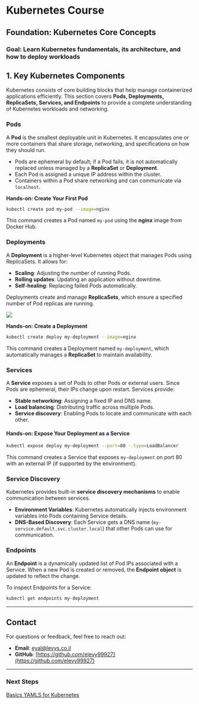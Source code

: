 # Kubernetes Course

## Foundation: Kubernetes Core Concepts

### Goal: Learn Kubernetes fundamentals, its architecture, and how to deploy workloads

## 1. Key Kubernetes Components

Kubernetes consists of core building blocks that help manage containerized applications efficiently. This section covers **Pods, Deployments, ReplicaSets, Services, and Endpoints** to provide a complete understanding of Kubernetes workloads and networking.

### Pods

A **Pod** is the smallest deployable unit in Kubernetes. It encapsulates one or more containers that share storage, networking, and specifications on how they should run.

- Pods are ephemeral by default; if a Pod fails, it is not automatically replaced unless managed by a **ReplicaSet** or **Deployment**.
- Each Pod is assigned a unique IP address within the cluster.
- Containers within a Pod share networking and can communicate via `localhost`.

**Hands-on: Create Your First Pod**
```sh
kubectl create pod my-pod --image=nginx
```
This command creates a Pod named `my-pod` using the **nginx** image from Docker Hub.

### Deployments

A **Deployment** is a higher-level Kubernetes object that manages Pods using ReplicaSets. It allows for:
- **Scaling**: Adjusting the number of running Pods.
- **Rolling updates**: Updating an application without downtime.
- **Self-healing**: Replacing failed Pods automatically.

Deployments create and manage **ReplicaSets**, which ensure a specified number of Pod replicas are running.

<img src="./images/kubernetes-deployment.svg">

**Hands-on: Create a Deployment**
```sh
kubectl create deploy my-deployment --image=nginx
```
This command creates a Deployment named `my-deployment`, which automatically manages a **ReplicaSet** to maintain availability.

### Services

A **Service** exposes a set of Pods to other Pods or external users. Since Pods are ephemeral, their IPs change upon restart. Services provide:
- **Stable networking**: Assigning a fixed IP and DNS name.
- **Load balancing**: Distributing traffic across multiple Pods.
- **Service discovery**: Enabling Pods to locate and communicate with each other.

#### **Hands-on: Expose Your Deployment as a Service**
```sh
kubectl expose deploy my-deployment --port=80 --type=LoadBalancer
```
This command creates a Service that exposes `my-deployment` on port 80 with an external IP (if supported by the environment).

### Service Discovery

Kubernetes provides built-in **service discovery mechanisms** to enable communication between services.
- **Environment Variables**: Kubernetes automatically injects environment variables into Pods containing Service details.
- **DNS-Based Discovery**: Each Service gets a DNS name (`my-service.default.svc.cluster.local`) that other Pods can use for communication.

### Endpoints

An **Endpoint** is a dynamically updated list of Pod IPs associated with a Service. When a new Pod is created or removed, the **Endpoint object** is updated to reflect the change.

To inspect Endpoints for a Service:
```sh
kubectl get endpoints my-deployment
```


---
## **Contact**
For questions or feedback, feel free to reach out:
- **Email**: eyal@levys.co.il
- **GitHub**: [https://github.com/elevy99927](https://github.com/elevy99927)

---
### **Next Steps**
<A href="./Chapter-03.md">Basics  YAMLS for Kubernetes</A>